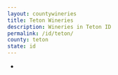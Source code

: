 ```yaml
---
layout: countywineries
title: Teton Wineries
description: Wineries in Teton ID
permalink: /id/teton/
county: teton
state: id
---
```

-
